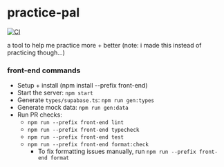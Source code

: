 # practice-pal

[![CI](https://github.com/bradysalz/practice-pal/actions/workflows/pr.yaml/badge.svg?branch=master)](https://github.com/bradysalz/practice-pal/actions/workflows/pr.yaml)

a tool to help me practice more + better (note: i made this instead of practicing though...)

### front-end commands

-   Setup + install (npm install --prefix front-end)
-   Start the server: `npm start`
-   Generate `types/supabase.ts`: `npm run gen:types`
-   Generate mock data: `npm run gen:data`
-   Run PR checks:
    -   `npm run --prefix front-end lint`
    -   `npm run --prefix front-end typecheck`
    -   `npm run --prefix front-end test`
    -   `npm run --prefix front-end format:check`
        -   To fix formatting issues manually, run `npm run --prefix front-end format`
